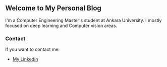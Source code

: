 ## Welcome to My Personal Blog

I'm a Computer Engineering Master's student at Ankara University. I mostly focused on deep learning and Computer vision areas.


### Contact
If you want to contact me: 
- [My Linkedin](https://www.linkedin.com/in/anilosmantur/)
